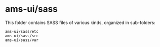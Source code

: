 # ams-ui/sass

This folder contains SASS files of various kinds, organized in sub-folders:

    ams-ui/sass/etc
    ams-ui/sass/src
    ams-ui/sass/var
